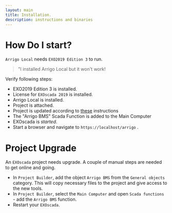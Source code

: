 ```yaml
---
layout: main
title: Installation.
description: instructions and binaries
---
```

# How Do I start?

`Arrigo Local` needs `EXO2019 Edition 3` to run. 

> "I installed Arrigo Local but it won't work!

Verify following steps:

- EXO2019 Edition 3 is installed.
- License for `EXOscada 2019` is installed. 
- Arrigo Local is installed.
- Project is attached.
- Project is updated according to [these](#Project-Upgrade) instructions
- The "Arrigo BMS" Scada Function is added to the Main Computer
- EXOscada is *started*.
- Start a browser and navigate to `https://localhost/arrigo` . 

# Project Upgrade

An `EXOscada` project needs upgrade. A couple of manual steps are needed to get online and going. 

- In `Project Builder`, add the object `Arrigo BMS` from the `General objects` category. This will copy necessary files to the project and give access to the new tools.
- In `Project Builder`, select the `Main Computer` and open `Scada functions` - add the `Arrigo BMS` function. 
- Restart your `EXOscada`. 
